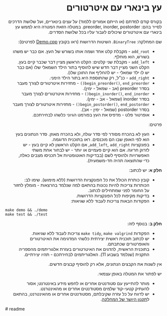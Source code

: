 <div dir="rtl" lang="he">

# עץ בינארי עם איטרטורים

בקורס קודם למדתם (או הייתם אמורים ללמוד) על עצים בינאריים, ועל שלושת הדרכים לסייר בהם:
preorder, inorder, postorder.
במטלה הזאת המטרה היא לממש עץ בינארי עם איטרטורים שיכולים לעבור עליו בכל שלושת הסדרים.

שם המחלקה: `BinaryTree`.
השיטות הדרושות (ראו בקובץ [Demo.cpp](Demo.cpp) לפרטים):

* `add_root` - מקבלת קלט אחד ושמה אותו בשורש של העץ. אם כבר יש משהו בשורש, הוא מוחלף.
* `add_left` - מקבלת שני קלטים: הקלט הראשון מציין דבר שכבר קיים בעץ. הקלט השני מציין דבר חדש שיש להוסיף בתור הילד השמאלי שלו (אם כבר יש לו ילד שמאלי - יש להחליף את התוכן שלו). 
* `add_right` - כנ"ל, רק שהתוספת היא בתור הילד הימני.
* `begin_preorder()`, `end_preorder()` - מחזירות איטרטורים לצורך מעבר בסדר preorder (אב - שמאל - ימין).
* `begin_inorder()`, `end_inorder()` - מחזירות איטרטורים לצורך מעבר בסדר inorder (שמאל - אב - ימין).
* `begin_postorder()`, `end_postorder()` - מחזירות איטרטורים לצורך מעבר בסדר postorder (שמאל - ימין - אב).
* אופרטור פלט - מדפיס את העץ בפורמט הגיוני כלשהו לבחירתכם.


פרטים:

* העץ לא בהכרח מסודר לפי סדר עולה, ולא בהכרח מאוזן. סדר הנתונים בעץ הוא לפי האופן שבו הם מוכנסים. ראו בתוכנית הדוגמה.
* בפונקציות `add_left`, `add_right`, אם הקלט הראשון לא קיים בעץ - יש לזרוק חריגה. אם הוא קיים פעמיים או יותר - יש לבחור אחת משתי האפשרויות ולהוסיף לשם (בבדיקות האוטומטיות אל תכניסו מצבים כאלה, כדי שהתוצאה תהיה חד-משמעית).

**חלק א**: יש לכתוב: 

* קובץ כותרת הכולל את כל הפונקציות הדרושות (ללא מימוש). שימו לב: הכותרות צריכות להיות נכונות בהתאם למה שנלמד בהרצאות - מומלץ לחזור על החומר לפני שמתחילים לכתוב.
* בדיקות מקיפות לכל הפונקציות הדרושות.
* הפקודות הבאות צריכות לעבוד ללא שגיאות:

<div dir='ltr'>

    make demo && ./demo
	make test && ./test

</div>



**חלק ב**: בנוסף לזה:

*  הפקודות  `make tidy`, `make valgrind` צריכות לעבוד ללא שגיאות.
* יש לכתוב תוכנית ראשית יצירתית כלשהי המדגימה את האיטרטורים והאופרטורים שכתבתם.
* בתוכנית הראשית, להדגים את האיטרטורים בעזרת אלגוריתמים מהספריה התקנית (שנלמד בשבוע 11). האלגוריתמים לבחירתכם - תהיו יצירתיים.


אין לשנות את הקבצים הנתונים, אלא רק להוסיף קבצים חדשים.

יש לפתור את המטלה באופן עצמאי.

* מותר להתייעץ עם סטודנטים אחרים או לחפש מידע באינטרנט;
אסור להעתיק קטעי-קוד שלמים מסטודנטים אחרים או מהאינטרנט.
* יש לדווח על כל עזרה שקיבלתם, מסטודנטים אחרים או מהאינטרנט, בהתאם ל[תקנון היושר של המחלקה](https://www.ariel.ac.il/wp/cs/wp-content/uploads/sites/88/2020/08/Guidelines-for-Academic-Integrity.pdf).

</div>
# readme
